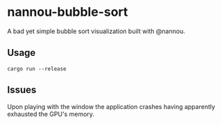 # nannou-bubble-sort
A bad yet simple bubble sort visualization built with @nannou.
## Usage
```
cargo run --release
```
## Issues
Upon playing with the window the application crashes having apparently exhausted the GPU's memory.